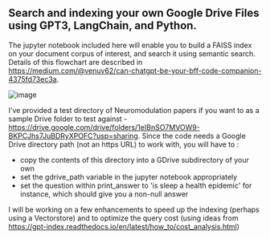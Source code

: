 ## Search and indexing your own Google Drive Files using GPT3, LangChain, and Python.

The jupyter notebook included here will enable you to build a FAISS index on your document corpus of interest, and search it using semantic search. Details of this flowchart are described in https://medium.com/@venuv62/can-chatgpt-be-your-bff-code-companion-4375fd73ec3a. 


![image](https://user-images.githubusercontent.com/1031925/217168553-d74ef962-1a9d-4351-8c96-9033e65d58ab.png)

I've provided a test directory of Neuromodulation papers if you want to as a sample Drive folder to test against -  https://drive.google.com/drive/folders/1eIBnSO7MVOW9-BKPCJhs7JuBDRyXPOFC?usp=sharing. Since the code needs a Google Drive directory path (not an https URL) to work with, you will have to :
- copy the contents of this directory into a GDrive subdirectory of your own
- set the gdrive_path variable in the jupyter notebook appropriately
- set the question within print_answer to 'is sleep a health epidemic' for instance, which should give you a non-null answer

I will be working on a few enhancements to speed up the indexing (perhaps using a Vectorstore) and to optimize the query cost (using ideas from https://gpt-index.readthedocs.io/en/latest/how_to/cost_analysis.html)
